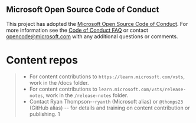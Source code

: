 ## Microsoft Open Source Code of Conduct
This project has adopted the [Microsoft Open Source Code of Conduct](https://opensource.microsoft.com/codeofconduct/).
For more information see the [Code of Conduct FAQ](https://opensource.microsoft.com/codeofconduct/faq/) or contact [opencode@microsoft.com](mailto:opencode@microsoft.com) with any additional questions or comments.

# Content repos

> * For content contributions to `https://learn.microsoft.com/vsts`, work in the /docs folder.
> * For content contributions to `learn.microsoft.com/vsts/release-notes`, work in the `/release-notes` folder.
> * Contact Ryan Thompson--`ryanth` (Microsoft alias) or `@thomps23` (GitHub alias) -- for details and training on content contribution or publishing.
1

